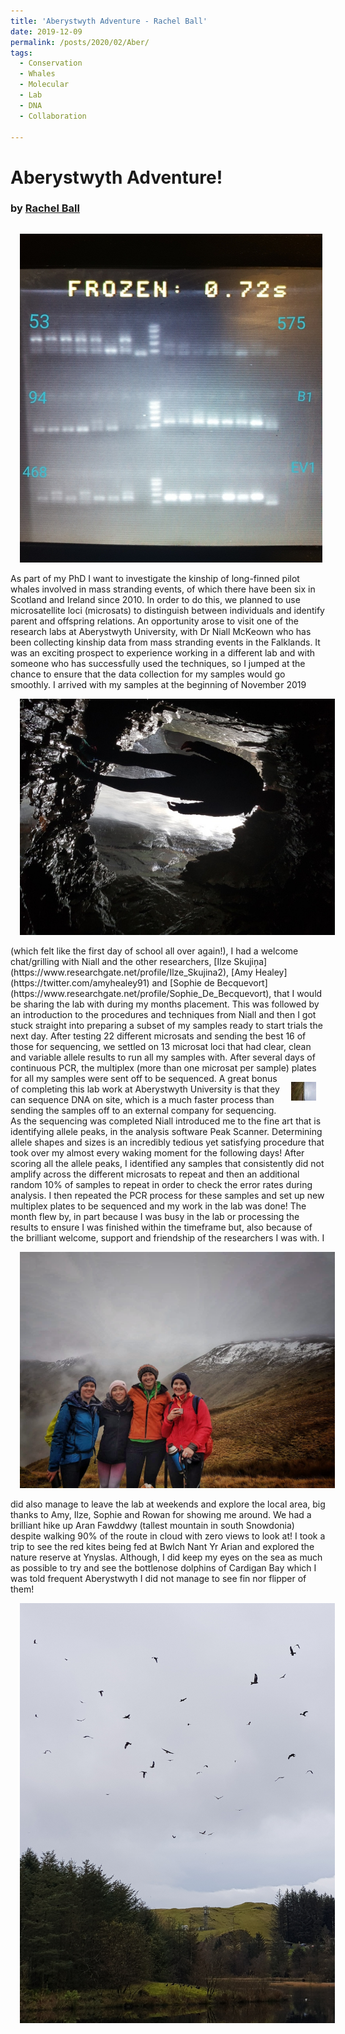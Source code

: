 ```yaml
---
title: 'Aberystwyth Adventure - Rachel Ball'
date: 2019-12-09
permalink: /posts/2020/02/Aber/
tags:
  - Conservation
  - Whales
  - Molecular
  - Lab
  - DNA
  - Collaboration

---
```


# Aberystwyth Adventure!  
### by [Rachel Ball](https://chesterconsbio.github.io/_pages/rball.html)

<p style = "float: right;"><img src="images/Microsat_Loci.jpg" alt="Microsat Loci" hspace = "15"></p>
As part of my PhD I want to investigate the kinship of long-finned pilot whales involved in mass stranding events, of which there have been six in Scotland and Ireland since 2010. In order to do this, we planned to use microsatellite loci (microsats) to distinguish between individuals and identify parent and offspring relations. An opportunity arose to visit one of the research labs at Aberystwyth University, with Dr Niall McKeown who has been collecting kinship data from mass stranding events in the Falklands. It was an exciting prospect to experience working in a different lab and with someone who has successfully used the techniques, so I jumped at the chance to ensure that the data collection for my samples would go smoothly. 

<p style = "float: left;"><img src="../images/Me_in_a_Cave_with_a_Waterfall.jpg" alt="Rachel in a cave" hspace = "15"></p>
I arrived with my samples at the beginning of November 2019 (which felt like the first day of school all over again!), I had a welcome chat/grilling with Niall and the other researchers, [Ilze Skujiņa](https://www.researchgate.net/profile/Ilze_Skujina2), [Amy Healey](https://twitter.com/amyhealey91) and [Sophie de Becquevort](https://www.researchgate.net/profile/Sophie_De_Becquevort), that I would be sharing the lab with during my months placement. This was followed by an introduction to the procedures and techniques from Niall and then I got stuck straight into preparing a subset of my samples ready to start trials the next day. After testing 22 different microsats and sending the best 16 of those for sequencing, we settled on 13 microsat loci that had clear, clean and variable allele results to run all my samples with. After several days of continuous PCR, the multiplex (more than one microsat per sample) plates for all my samples were sent off to be sequenced. 

<p style = "float: right;"><img src="../images/Ynyslas.jpg" alt="Ynyslas" hspace = "15"></p>
A great bonus of completing this lab work at Aberystwyth University is that they can sequence DNA on site, which is a much faster process than sending the samples off to an external company for sequencing. As the sequencing was completed Niall introduced me to the fine art that is identifying allele peaks, in the analysis software Peak Scanner. Determining allele shapes and sizes is an incredibly tedious yet satisfying procedure that took over my almost every waking moment for the following days! After scoring all the allele peaks, I identified any samples that consistently did not amplify across the different microsats to repeat and then an additional random 10% of samples to repeat in order to check the error rates during analysis. I then repeated the PCR process for these samples and set up new multiplex plates to be sequenced and my work in the lab was done! The month flew by, in part because I was busy in the lab or processing the results to ensure I was finished within the timeframe but, also because of the brilliant welcome, support and friendship of the researchers I was with. 

<p style = "float: left;"><img src="../images/Aran_Fawddwy_in_the_Cloud.jpg" alt="Aran Fawddwy in the cloud" hspace = "15"></p>
I did also manage to leave the lab at weekends and explore the local area, big thanks to Amy, Ilze, Sophie and Rowan for showing me around. We had a brilliant hike up Aran Fawddwy (tallest mountain in south Snowdonia) despite walking 90% of the route in cloud with zero views to look at! I took a trip to see the red kites being fed at Bwlch Nant Yr Arian and explored the nature reserve at Ynyslas. Although, I did keep my eyes on the sea as much as possible to try and see the bottlenose dolphins of Cardigan Bay which I was told frequent Aberystwyth I did not manage to see fin nor flipper of them!
<p><img src="../images/Red_Kites.jpg" alt="Red Kites" hspace = "15"></p>
